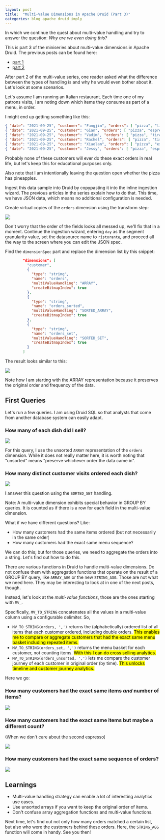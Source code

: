 ```yaml
---
layout: post
title:  "Multi-Value Dimensions in Apache Druid (Part 3)"
categories: blog apache druid imply
---
```


In which we continue the quest about multi-value handling and try to answer the question: _Why are we even doing this?_

This is part 3 of the miniseries about multi-value dimensions in Apache Druid. The previous posts can be found here:
- [part 1](/2021/08/07/multivalue-dimensions-in-apache-druid-part-1/)
- [part 2](/2021/08/29/multivalue-dimensions-in-apache-druid-part-2/)

After part 2 of the multi-value series, one reader asked what the difference between the types of handling is and why he would even bother about it. Let's look at some scenarios.

Let's assume I am running an Italian restaurant. Each time one of my patrons visits, I am noting down which items they consume as part of a menu, in order.

I might end up getting something like this:

```json
{ "date": "2021-09-25", "customer": "Fangjin", "orders": [ "pizza", "tiramisu", "espresso", "espresso" ] }
{ "date": "2021-09-25", "customer": "Gian", "orders": [ "pizza", "espresso", "tiramisu" ] }
{ "date": "2021-09-25", "customer": "Vadim", "orders": [ "pizza", "tiramisu" ] }
{ "date": "2021-09-25", "customer": "Rachel", "orders": [ "pizza", "tiramisu", "espresso" ] }
{ "date": "2021-09-25", "customer": "Xiaolan", "orders": [ "pizza", "espresso" ] }
{ "date": "2021-09-25", "customer": "Jessy", "orders": [ "pizza", "espresso", "espresso" ] }
```

Probably none of these customers will ever do these exact orders in real life, but let's keep this for educational purposes only.

Also note that I am intentionally leaving the question open whether the pizza has pineapples.

Ingest this data sample into Druid by copypasting it into the inline ingestion wizard. The previous articles in the series explain how to do that. This time, we have JSON data, which means no additional configuration is needed.

Create virtual copies of the `orders` dimension using the transform step:

![](/assets/2021-09-25-1-transform.jpeg)

Don't worry that the order of the fields looks all messed up, we'll fix that in a moment. Continue the ingestion wizard, entering `day` as the segment granularity value, set the datasource name to `ristorante`, and proceed all the way to the screen where you can edit the JSON spec.

Find the `dimensionSpec` part and replace the dimension list by this snippet:

```json
        "dimensions": [
          "customer",
          {
            "type": "string",
            "name": "orders",
            "multiValueHandling": "ARRAY",
            "createBitmapIndex": true
          },
          {
            "type": "string",
            "name": "orders_sorted",
            "multiValueHandling": "SORTED_ARRAY",
            "createBitmapIndex": true
          },
          {
            "type": "string",
            "name": "orders_set",
            "multiValueHandling": "SORTED_SET",
            "createBitmapIndex": true
          }
        ]
```

The result looks similar to this:

![](/assets/2021-09-25-2-jsonspec.jpeg)

Note how I am starting with the ARRAY representation because it preserves the original order and frequency of the data.

## First Queries

Let's run a few queries. I am using Druid SQL so that analysts that come from another database system can easily adapt.

### How many of each dish did I sell?

![](/assets/2021-09-25-3-groupby-unsorted.jpg)

For this query, I use the unsorted `ARRAY` representation of the `orders` dimension. While it does not really matter here, it is worth noting that "unsorted" means "preserve whichever order the data came in".

### How many distinct customer visits ordered each dish?

![](/assets/2021-09-25-4-groupby-set.jpg)

I answer this question using the `SORTED_SET` handling.

Note: A multi-value dimension exhibits special behavior in GROUP BY queries. It is counted as if there is a row for each field in the multi-value dimension.

What if we have different questions? Like:
- How many customers had the same items ordered (but not necessarily in the same order)
- How many customers had the exact same menu sequence?

We can do this; but for those queries, we need to aggregate the orders into a string. Let's find out how to do this.

There are various functions in Druid to handle multi-value dimensions. Do not confuse them with aggregation functions that operate on the result of a GROUP BY query, like `ARRAY_AGG` or the new `STRING_AGG`. Those are not what we need here. They may be interesting to look at in one of the next posts, though.

Instead, let's look at the _multi-value functions_, those are the ones starting with `MV_`.

Specifically, `MV_TO_STRING` concatenates all the values in a multi-value column using a configurable delimiter. So,
- `MV_TO_STRING(orders, ',')` returns the (alphabetically) ordered list of all items that each customer ordered, including double orders. <mark>This enables me to compare or aggregate customers that had the exact same menu basket including repeated items.</mark>
- `MV_TO_STRING(orders_set, ',')` returns the menu basket for each customer, not counting items. <mark>With this I can do cross selling analytics.</mark>
- `MV_TO_STRING(orders_unsorted, ',')` lets me compare the customer journey of each customer in original order (by time). <mark>This unlocks timeline and customer journey analytics.</mark>

Here we go:

### How many customers had the exact same items _and_ number of items?

![](/assets/2021-09-25-5-mv-orders-sorted.jpeg)

### How many customers had the exact same items but maybe a different count?

(When we don't care about the second espresso)

![](/assets/2021-09-25-6-mv-orders-set.jpeg)

### How many customers had the exact same sequence of orders?

![](/assets/2021-09-25-7-mv-orders.jpeg)

## Learnings

- Multi-value handling strategy can enable a lot of interesting analytics use cases.
- Use unsorted arrays if you want to keep the original order of items.
- Don't confuse array aggregation functions and multi-value functions.

Next time, let's find out not only how many orders matched a certain list, but also who were the customers behind these orders. Here, the `STRING_AGG` function will come in handy. See you then!
